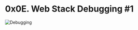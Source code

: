 # 0x0E. Web Stack Debugging #1

![Debugging](https://s3.amazonaws.com/intranet-projects-files/holbertonschool-sysadmin_devops/271/B4eeypV.jpg)


